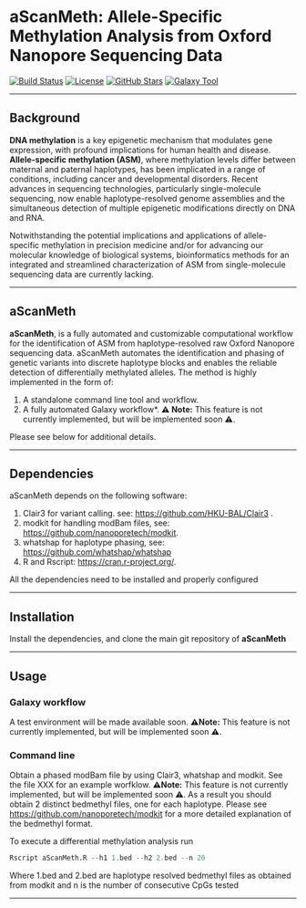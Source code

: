 # aScanMeth: Allele-Specific Methylation Analysis from Oxford Nanopore Sequencing Data

[![Build Status](https://img.shields.io/badge/build-passing-brightgreen)](link-to-your-build-status)
[![License](https://img.shields.io/badge/license-MIT-blue.svg)](LICENSE)
[![GitHub Stars](https://img.shields.io/github/stars/your_username/aScanMeth.svg?style=social)](https://github.com/your_username/aScanMeth)
[![Galaxy Tool](https://img.shields.io/badge/Galaxy%20Tool-Available-purple)](link-to-galaxy-tool-shed)

---

## Background

**DNA methylation** is a key epigenetic mechanism that modulates gene expression, with profound implications for human health and disease. **Allele-specific methylation (ASM)**, where methylation levels differ between maternal and paternal haplotypes, has been implicated in a range of conditions, including cancer and developmental disorders. Recent advances in sequencing technologies, particularly single-molecule sequencing, now enable haplotype-resolved genome assemblies and the simultaneous detection of multiple epigenetic modifications directly on DNA and RNA.

Notwithstanding the potential implications and applications of allele-specific methylation in precision medicine and/or for advancing our molecular knowledge of biological systems, bioinformatics methods for an integrated and streamlined characterization of ASM from single-molecule sequencing data are currently lacking.

---

## aScanMeth

**aScanMeth**, is a fully automated and customizable computational workflow for the identification of ASM from haplotype-resolved raw Oxford Nanopore sequencing data. 
aScanMeth automates the identification and phasing of genetic variants into discrete haplotype blocks and enables the reliable detection of differentially methylated alleles. 
The method is highly implemented in the form of:

1. A standalone command line tool and workflow.
2. A fully automated Galaxy workflow*. **⚠️ Note:** This feature is not currently implemented, but will be implemented soon **⚠️**.


Please see below for additional details.


---

## Dependencies

aScanMeth depends on the following software:

1. Clair3 for variant calling. see: https://github.com/HKU-BAL/Clair3 .
2. modkit for handling modBam files, see: https://github.com/nanoporetech/modkit.
3. whatshap for haplotype phasing, see:  https://github.com/whatshap/whatshap
4. R and Rscript: https://cran.r-project.org/.

All the dependencies need to be installed and properly configured 

---

## Installation
Install the dependencies, and clone the main git repository of **aScanMeth**

---

## Usage

### Galaxy workflow

A test environment will be made available soon. **⚠️Note:** This feature is not currently implemented, but will be implemented soon **⚠️**.

### Command line

Obtain a phased modBam file by using Clair3, whatshap and modkit. See the file XXX for an example worfklow. **⚠️Note:** This feature is not currently implemented, but will be implemented soon **⚠️**. As a result you should obtain 2 distinct bedmethyl files, one for each haplotype.
Please see  https://github.com/nanoporetech/modkit for a more detailed explanation of the bedmethyl format.

To execute a differential methylation analysis run
```R
Rscript aScanMeth.R --h1 1.bed --h2 2.bed --n 20
```
Where 1.bed and 2.bed are haplotype resolved bedmethyl files as obtained from modkit and n is the number of consecutive CpGs tested


---

